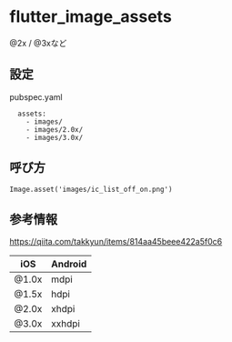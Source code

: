 # flutter_image_assets

@2x / @3xなど

## 設定
pubspec.yaml
```
  assets:
    - images/
    - images/2.0x/
    - images/3.0x/
```    

## 呼び方
```
Image.asset('images/ic_list_off_on.png')
```
## 参考情報
https://qiita.com/takkyun/items/814aa45beee422a5f0c6

|iOS| Android |
|---|---|
|@1.0x | mdpi |
|@1.5x | hdpi | 
|@2.0x | xhdpi | 
|@3.0x | xxhdpi | 
